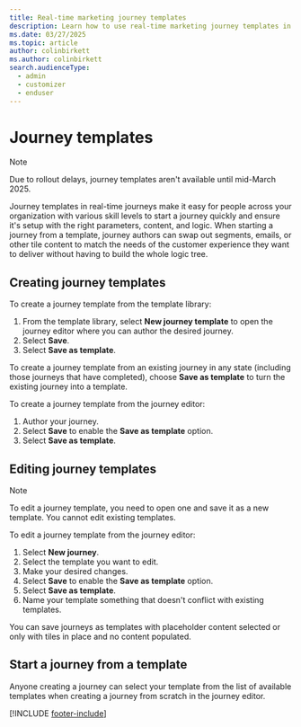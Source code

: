 ```yaml
---
title: Real-time marketing journey templates
description: Learn how to use real-time marketing journey templates in Dynamics 365 Customer Insights - Journeys.
ms.date: 03/27/2025
ms.topic: article
author: colinbirkett
ms.author: colinbirkett
search.audienceType: 
  - admin
  - customizer
  - enduser
---
```


# Journey templates

> [!NOTE]
> Due to rollout delays, journey templates aren't available until mid-March 2025.

Journey templates in real-time journeys make it easy for people across your organization with various skill levels to start a journey quickly and ensure it's setup with the right parameters, content, and logic. When starting a journey from a template, journey authors can swap out segments, emails, or other tile content to match the needs of the customer experience they want to deliver without having to build the whole logic tree.

## Creating journey templates

To create a journey template from the template library:

1. From the template library, select **New journey template** to open the journey editor where you can author the desired journey.
1. Select **Save**. 
1. Select **Save as template**.

To create a journey template from an existing journey in any state (including those journeys that have completed), choose **Save as template** to turn the existing journey into a template. 

To create a journey template from the journey editor:

1. Author your journey.
1. Select **Save** to enable the **Save as template** option.
1. Select **Save as template**.

## Editing journey templates

> [!NOTE]
> To edit a journey template, you need to open one and save it as a new template. You cannot edit existing templates.

To edit a journey template from the journey editor:

1. Select **New journey**. 
1. Select the template you want to edit. 
1. Make your desired changes.
1. Select **Save** to enable the **Save as template** option. 
1. Select **Save as template**. 
1. Name your template something that doesn't conflict with existing templates. 

You can save journeys as templates with placeholder content selected or only with tiles in place and no content populated.

## Start a journey from a template

Anyone creating a journey can select your template from the list of available templates when creating a journey from scratch in the journey editor. 

[!INCLUDE [footer-include](./includes/footer-banner.md)]